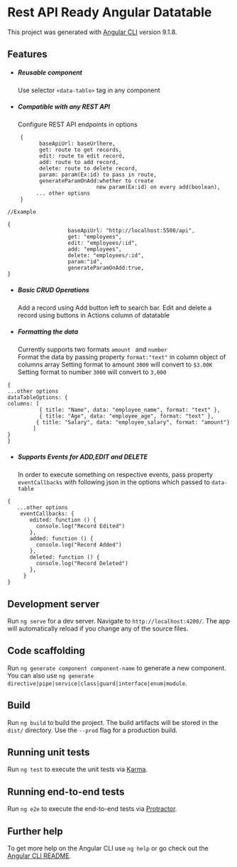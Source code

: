 # Rest API Ready Angular Datatable

This project was generated with [Angular CLI](https://github.com/angular/angular-cli) version 9.1.8.

## Features
  - ##### Reusable component
  
    Use selector `<data-table>` tag in any component
  - ##### Compatible with any REST API 
     Configure REST API endpoints  in options
```
    {
          baseApiUrl: baseUrlhere,
          get: route to get records,
          edit: route to edit record,
          add: route to add record,
          delete: route to delete record,
          param: param(Ex:id) to pass in route,
          generateParamOnAdd:whether to create
                            new param(Ex:id) on every add(boolean),
         ... other options
    }

//Example

{
                   baseApiUrl: "http://localhost:5500/api",
                   get: "employees",
                   edit: "employees/:id",
                   add: "employees",
                   delete: "employees/:id",
                   param:"id",
                   generateParamOnAdd:true,
}
``` 
    
 - ##### Basic CRUD Operations
    Add a record using Add button left to search bar.
   Edit and delete a record using buttons in Actions column of datatable
  - ##### Formatting the data  
    Currently supports two formats `amount ` and `number`      
Format the data by passing property `format:"text"` in column object of columns array
Setting format to amount `3000` will convert  to `$3.00K`
   Setting format to number `3000`  will convert  to `3,000 `
```
{
...other options
dataTableOptions: {
columns: [
          { title: "Name", data: "employee_name", format: "text" },
          { title: "Age", data: "employee_age", format: "text" },
         { title: "Salary", data: "employee_salary", format: "amount"}
        ]
}
}        
```        

  - ##### Supports Events for ADD,EDIT and DELETE
  
    In order to execute something on respective events, pass property `eventCallbacks` with following json in the options which passed to `data-table`
 ```  
{
    ...other options
     eventCallbacks: {
        edited: function () {
          console.log("Record Edited")
        },
        added: function () {
          console.log("Record Added")
        },
        deleted: function () {
          console.log("Record Deleted")
        },
      }
}
```

## Development server

Run `ng serve` for a dev server. Navigate to `http://localhost:4200/`. The app will automatically reload if you change any of the source files.

## Code scaffolding

Run `ng generate component component-name` to generate a new component. You can also use `ng generate directive|pipe|service|class|guard|interface|enum|module`.

## Build

Run `ng build` to build the project. The build artifacts will be stored in the `dist/` directory. Use the `--prod` flag for a production build.

## Running unit tests

Run `ng test` to execute the unit tests via [Karma](https://karma-runner.github.io).

## Running end-to-end tests

Run `ng e2e` to execute the end-to-end tests via [Protractor](http://www.protractortest.org/).

## Further help

To get more help on the Angular CLI use `ng help` or go check out the [Angular CLI README](https://github.com/angular/angular-cli/blob/master/README.md).
